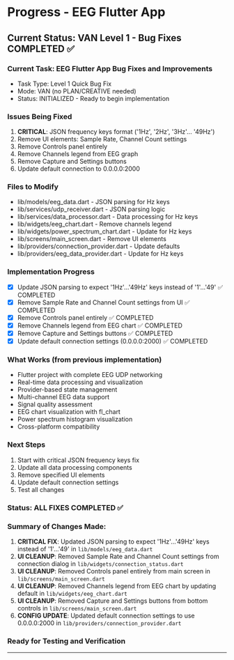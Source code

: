 ﻿# Progress - EEG Flutter App

## Current Status: VAN Level 1 - Bug Fixes COMPLETED ✅

### Current Task: EEG Flutter App Bug Fixes and Improvements
- Task Type: Level 1 Quick Bug Fix
- Mode: VAN (no PLAN/CREATIVE needed)
- Status: INITIALIZED - Ready to begin implementation

### Issues Being Fixed
1. **CRITICAL**: JSON frequency keys format ('1Hz', '2Hz', '3Hz'... '49Hz')
2. Remove UI elements: Sample Rate, Channel Count settings
3. Remove Controls panel entirely
4. Remove Channels legend from EEG graph
5. Remove Capture and Settings buttons
6. Update default connection to 0.0.0.0:2000

### Files to Modify
- lib/models/eeg_data.dart - JSON parsing for Hz keys
- lib/services/udp_receiver.dart - JSON parsing logic
- lib/services/data_processor.dart - Data processing for Hz keys
- lib/widgets/eeg_chart.dart - Remove channels legend
- lib/widgets/power_spectrum_chart.dart - Update for Hz keys
- lib/screens/main_screen.dart - Remove UI elements
- lib/providers/connection_provider.dart - Update defaults
- lib/providers/eeg_data_provider.dart - Update for Hz keys

### Implementation Progress
- [x] Update JSON parsing to expect '1Hz'...'49Hz' keys instead of '1'...'49' ✅ COMPLETED
- [x] Remove Sample Rate and Channel Count settings from UI ✅ COMPLETED
- [x] Remove Controls panel entirely ✅ COMPLETED
- [x] Remove Channels legend from EEG chart ✅ COMPLETED
- [x] Remove Capture and Settings buttons ✅ COMPLETED
- [x] Update default connection settings (0.0.0.0:2000) ✅ COMPLETED

### What Works (from previous implementation)
-  Flutter project with complete EEG UDP networking
-  Real-time data processing and visualization
-  Provider-based state management
-  Multi-channel EEG data support
-  Signal quality assessment
-  EEG chart visualization with fl_chart
-  Power spectrum histogram visualization
-  Cross-platform compatibility

### Next Steps
1. Start with critical JSON frequency keys fix
2. Update all data processing components
3. Remove specified UI elements
4. Update default connection settings
5. Test all changes

### Status: ALL FIXES COMPLETED ✅

### Summary of Changes Made:
1. **CRITICAL FIX**: Updated JSON parsing to expect '1Hz'...'49Hz' keys instead of '1'...'49' in `lib/models/eeg_data.dart`
2. **UI CLEANUP**: Removed Sample Rate and Channel Count settings from connection dialog in `lib/widgets/connection_status.dart`
3. **UI CLEANUP**: Removed Controls panel entirely from main screen in `lib/screens/main_screen.dart`
4. **UI CLEANUP**: Removed Channels legend from EEG chart by updating default in `lib/widgets/eeg_chart.dart`
5. **UI CLEANUP**: Removed Capture and Settings buttons from bottom controls in `lib/screens/main_screen.dart`
6. **CONFIG UPDATE**: Updated default connection settings to use 0.0.0.0:2000 in `lib/providers/connection_provider.dart`

### Ready for Testing and Verification

---


